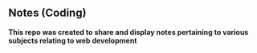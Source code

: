 ## Notes (Coding)

**This repo was created to share and display notes pertaining to various subjects relating to web development**